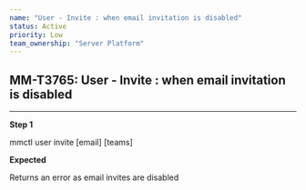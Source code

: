 ```yaml
---
name: "User - Invite : when email invitation is disabled"
status: Active
priority: Low
team_ownership: "Server Platform"
---
```


## MM-T3765: User - Invite : when email invitation is disabled

---

**Step 1**

mmctl user invite \[email] \[teams]

**Expected**

Returns an error as email invites are disabled
